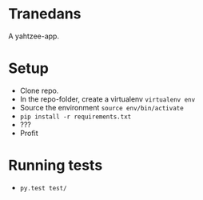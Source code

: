 # Tranedans

A yahtzee-app.

# Setup

* Clone repo.
* In the repo-folder, create a virtualenv `virtualenv env`
* Source the environment `source env/bin/activate`
* `pip install -r requirements.txt`
* ???
* Profit

# Running tests

* `py.test test/`
